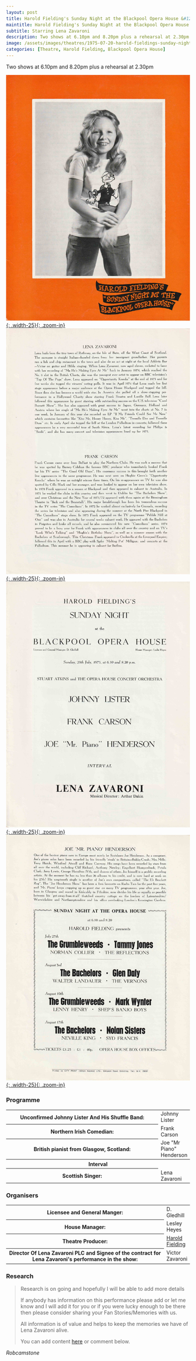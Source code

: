 ```yaml
---
layout: post
title: Harold Fielding's Sunday Night at the Blackpool Opera House &#124; 20 July 1975
maintitle: Harold Fielding's Sunday Night at the Blackpool Opera House
subtitle: Starring Lena Zavaroni
description: Two shows at 6.10pm and 8.20pm plus a rehearsal at 2.30pm The Contract for the show was signed by Victor Zavaroni.
image: /assets/images/theatres/1975-07-20-harold-fieldings-sunday-night-at-the-blackpool-opera-house-01.jpg
categories: [Theatre, Harold Fielding, Blackpool Opera House]
---
```


Two shows at 6.10pm and 8.20pm plus a rehearsal at 2.30pm

[![](/assets/images/theatres/1975-07-20-harold-fieldings-sunday-night-at-the-blackpool-opera-house-01.jpg){: .width-25}{: .zoom-in}](/assets/images/theatres/1975-07-20-harold-fieldings-sunday-night-at-the-blackpool-opera-house-01.jpg)
[![](/assets/images/theatres/1975-07-20-harold-fieldings-sunday-night-at-the-blackpool-opera-house-02.jpg){: .width-25}{: .zoom-in}](/assets/images/theatres/1975-07-20-harold-fieldings-sunday-night-at-the-blackpool-opera-house-02.jpg)
[![](/assets/images/theatres/1975-07-20-harold-fieldings-sunday-night-at-the-blackpool-opera-house-03.jpg){: .width-25}{: .zoom-in}](/assets/images/theatres/1975-07-20-harold-fieldings-sunday-night-at-the-blackpool-opera-house-03.jpg)
[![](/assets/images/theatres/1975-07-20-harold-fieldings-sunday-night-at-the-blackpool-opera-house-04.jpg){: .width-25}{: .zoom-in}](/assets/images/theatres/1975-07-20-harold-fieldings-sunday-night-at-the-blackpool-opera-house-04.jpg)

### Programme
<table>
<tr><th style="width:440px;">Unconfirmed Johnny Lister And His Shuffle Band:</th><td>Johnny Lister</td></tr>
<tr><th>Northern Irish Comedian:</th><td>Frank Carson</td></tr>
<tr><th>British pianist from Glasgow, Scotland:</th><td>Joe &quot;Mr Piano&quot; Henderson</td></tr>
<tr><th colspan="2" style="text-align:center;">Interval</th></tr>
<tr><th>Scottish Singer:</th><td>Lena Zavaroni</td></tr>
</table>

### Organisers
<table>
<tr><th>Licensee and General Manger:</th><td>D. Gledhill</td></tr>
<tr><th>House Manager:</th><td>Lesley Heyes</td></tr>
<tr><th>Theatre Producer:</th><td><a href="/biography/harold-fielding">Harold Fielding</a></td></tr>
<tr><th style="width:440px;">Director Of Lena Zavaroni PLC and Signee of the contract for Lena Zavaroni's performance in the show:</th><td>Victor Zavaroni</td></tr>
</table>

### Research
> Research is on going and hopefully I will be able to add more details
>
> If anybody has information on this performance please add or let me know and I will add it for you or if you were lucky enough to be there then please consider sharing your Fan Stories/Memories with us.
>
> All information is of value and helps to keep the memories we have of Lena Zavaroni alive.
>
> You can add content [here](https://github.com/FanzOfLenaZavaroni/fanzoflenazavaroni.github.io) or comment below.

<cite>Robcamstone</cite>

